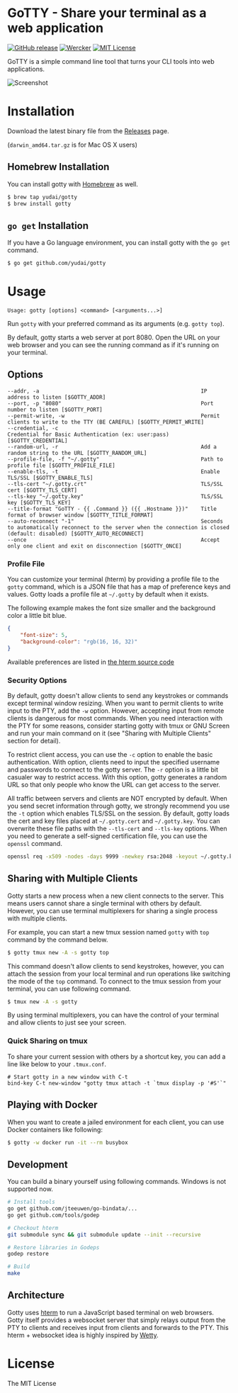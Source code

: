 # GoTTY - Share your terminal as a web application

[![GitHub release](http://img.shields.io/github/release/yudai/gotty.svg?style=flat-square)][release]
[![Wercker](http://img.shields.io/wercker/ci/55d0eeff7331453f0801982c.svg?style=flat-square)][wercker]
[![MIT License](http://img.shields.io/badge/license-MIT-blue.svg?style=flat-square)][license]

[release]: https://github.com/yudai/gotty/releases
[wercker]: https://app.wercker.com/project/bykey/03b91f441bebeda34f80e09a9f14126f
[license]: https://github.com/yudai/gotty/blob/master/LICENSE


GoTTY is a simple command line tool that turns your CLI tools into web applications.

![Screenshot](https://raw.githubusercontent.com/yudai/gotty/master/screenshot.gif)

# Installation

Download the latest binary file from the [Releases](https://github.com/yudai/gotty/releases) page.

(`darwin_amd64.tar.gz` is for Mac OS X users)

## Homebrew Installation

You can install gotty with [Homebrew](http://brew.sh/) as well.

```sh
$ brew tap yudai/gotty
$ brew install gotty
```

## `go get` Installation

If you have a Go language environment, you can install gotty with the `go get` command.

```sh
$ go get github.com/yudai/gotty
```

# Usage

```
Usage: gotty [options] <command> [<arguments...>]
```

Run `gotty` with your preferred command as its arguments (e.g. `gotty top`).

By default, gotty starts a web server at port 8080. Open the URL on your web browser and you can see the running command as if it's running on your terminal.

## Options

```
--addr, -a                                                   IP address to listen [$GOTTY_ADDR]
--port, -p "8080"                                            Port number to listen [$GOTTY_PORT]
--permit-write, -w                                           Permit clients to write to the TTY (BE CAREFUL) [$GOTTY_PERMIT_WRITE]
--credential, -c                                             Credential for Basic Authentication (ex: user:pass) [$GOTTY_CREDENTIAL]
--random-url, -r                                             Add a random string to the URL [$GOTTY_RANDOM_URL]
--profile-file, -f "~/.gotty"                                Path to profile file [$GOTTY_PROFILE_FILE]
--enable-tls, -t                                             Enable TLS/SSL [$GOTTY_ENABLE_TLS]
--tls-cert "~/.gotty.crt"                                    TLS/SSL cert [$GOTTY_TLS_CERT]
--tls-key "~/.gotty.key"                                     TLS/SSL key [$GOTTY_TLS_KEY]
--title-format "GoTTY - {{ .Command }} ({{ .Hostname }})"    Title format of browser window [$GOTTY_TITLE_FORMAT]
--auto-reconnect "-1"                                        Seconds to automatically reconnect to the server when the connection is closed (default: disabled) [$GOTTY_AUTO_RECONNECT]
--once                                                       Accept only one client and exit on disconnection [$GOTTY_ONCE]
```

### Profile File

You can customize your terminal (hterm) by providing a profile file to the `gotty` command, which is a JSON file that has a map of preference keys and values. Gotty loads a profile file at `~/.gotty` by default when it exists.

The following example makes the font size smaller and the background color a little bit blue.

```json
{
    "font-size": 5,
    "background-color": "rgb(16, 16, 32)"
}
```

Available preferences are listed in [the hterm source code](https://chromium.googlesource.com/apps/libapps/+/master/hterm/js/hterm_preference_manager.js)

### Security Options

By default, gotty doesn't allow clients to send any keystrokes or commands except terminal window resizing. When you want to permit clients to write input to the PTY, add the `-w` option. However, accepting input from remote clients is dangerous for most commands. When you need interaction with the PTY for some reasons, consider starting gotty with tmux or GNU Screen and run your main command on it (see "Sharing with Multiple Clients" section for detail).

To restrict client access, you can use the `-c` option to enable the basic authentication. With option, clients need to input the specified username and passwords to connect to the gotty server. The `-r` option is a little bit casualer way to restrict access. With this option, gotty generates a random URL so that only people who know the URL can get access to the server.

All traffic between servers and clients are NOT encrypted by default. When you send secret information through gotty, we strongly recommend you use the `-t` option which enables TLS/SSL on the session. By default, gotty loads the cert and key files placed at `~/.gotty.cert` and `~/.gotty.key`. You can overwrite these file paths with the `--tls-cert` and `--tls-key` options. When you need to generate a self-signed certification file, you can use the `openssl` command.

```sh
openssl req -x509 -nodes -days 9999 -newkey rsa:2048 -keyout ~/.gotty.key -out ~/.gotty.crt
```

## Sharing with Multiple Clients

Gotty starts a new process when a new client connects to the server. This means users cannot share a single terminal with others by default. However, you can use terminal multiplexers for sharing a single process with multiple clients.

For example, you can start a new tmux session named `gotty` with `top` command by the command below.

```sh
$ gotty tmux new -A -s gotty top
```

This command doesn't allow clients to send keystrokes, however, you can attach the session from your local terminal and run operations like switching the mode of the `top` command. To connect to the tmux session from your terminal, you can use following command.

```sh
$ tmux new -A -s gotty
```

By using terminal multiplexers, you can have the control of your terminal and allow clients to just see your screen.

### Quick Sharing on tmux

To share your current session with others by a shortcut key, you can add a line like below to your `.tmux.conf`.

```
# Start gotty in a new window with C-t
bind-key C-t new-window "gotty tmux attach -t `tmux display -p '#S'`"
```

## Playing with Docker

When you want to create a jailed environment for each client, you can use Docker containers like following:

```sh
$ gotty -w docker run -it --rm busybox
```

## Development

You can build a binary yourself using following commands. Windows is not supported now.

```sh
# Install tools
go get github.com/jteeuwen/go-bindata/...
go get github.com/tools/godep

# Checkout hterm
git submodule sync && git submodule update --init --recursive

# Restore libraries in Godeps
godep restore

# Build
make
```

## Architecture

Gotty uses [hterm](https://groups.google.com/a/chromium.org/forum/#!forum/chromium-hterm) to run a JavaScript based terminal on web browsers. Gotty itself provides a websocket server that simply relays output from the PTY to clients and receives input from clients and forwards to the PTY. This hterm + websocket idea is highly inspired by [Wetty](https://github.com/krishnasrinivas/wetty).

# License

The MIT License
